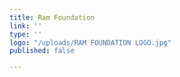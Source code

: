 ```yaml
---
title: Ram Foundation
link: ''
type: ''
logo: "/uploads/RAM FOUNDATION LOGO.jpg"
published: false

---
```

